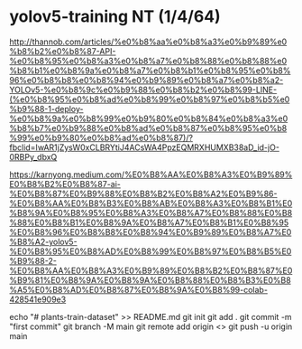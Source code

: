 # yolov5-training NT (1/4/64)

http://thannob.com/articles/%e0%b8%aa%e0%b8%a3%e0%b9%89%e0%b8%b2%e0%b8%87-API-%e0%b8%95%e0%b8%a3%e0%b8%a7%e0%b8%88%e0%b8%88%e0%b8%b1%e0%b8%9a%e0%b8%a7%e0%b8%b1%e0%b8%95%e0%b8%96%e0%b8%b8%e0%b8%94%e0%b9%89%e0%b8%a7%e0%b8%a2-YOLOv5-%e0%b8%9c%e0%b9%88%e0%b8%b2%e0%b8%99-LINE-(%e0%b8%95%e0%b8%ad%e0%b8%99%e0%b8%97%e0%b8%b5%e0%b9%88-1-deploy-%e0%b8%9a%e0%b8%99%e0%b9%80%e0%b8%84%e0%b8%a3%e0%b8%b7%e0%b9%88%e0%b8%ad%e0%b8%87%e0%b8%95%e0%b8%99%e0%b9%80%e0%b8%ad%e0%b8%87)/?fbclid=IwAR1jZysW0xCLBRYtiJ4ACsWA4PpzEQMRXHUMXB38aD_id-jO-0RBPy_dbxQ

https://karnyong.medium.com/%E0%B8%AA%E0%B8%A3%E0%B9%89%E0%B8%B2%E0%B8%87-ai-%E0%B8%87%E0%B9%88%E0%B8%B2%E0%B8%A2%E0%B9%86-%E0%B8%AA%E0%B8%B3%E0%B8%AB%E0%B8%A3%E0%B8%B1%E0%B8%9A%E0%B8%95%E0%B8%A3%E0%B8%A7%E0%B8%88%E0%B8%88%E0%B8%B1%E0%B8%9A%E0%B8%A7%E0%B8%B1%E0%B8%95%E0%B8%96%E0%B8%B8%E0%B8%94%E0%B9%89%E0%B8%A7%E0%B8%A2-yolov5-%E0%B8%95%E0%B8%AD%E0%B8%99%E0%B8%97%E0%B8%B5%E0%B9%88-2-%E0%B8%AA%E0%B8%A3%E0%B9%89%E0%B8%B2%E0%B8%87%E0%B9%81%E0%B8%9A%E0%B8%9A%E0%B8%88%E0%B8%B3%E0%B8%A5%E0%B8%AD%E0%B8%87%E0%B8%9A%E0%B8%99-colab-428541e909e3

echo "# plants-train-dataset" >> README.md
git init
git add .
git commit -m "first commit"
git branch -M main
git remote add origin <<YOUR GITHUB REPOSITORY URL>>
git push -u origin main
